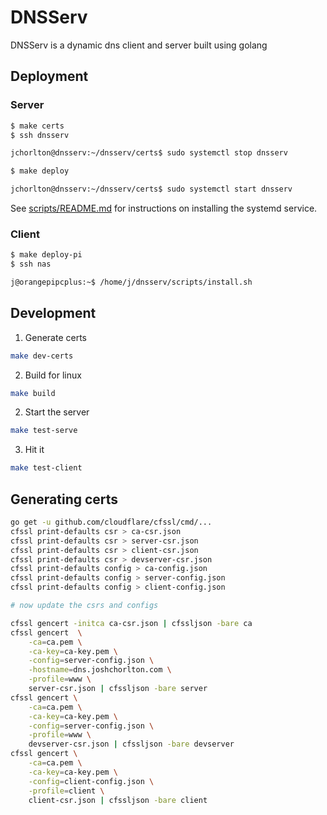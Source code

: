 # DNSServ
DNSServ is a dynamic dns client and server built using golang

## Deployment
### Server
```bash
$ make certs
$ ssh dnsserv
```
```bash
jchorlton@dnsserv:~/dnsserv/certs$ sudo systemctl stop dnsserv
```
```bash
$ make deploy
```
```bash
jchorlton@dnsserv:~/dnsserv/certs$ sudo systemctl start dnsserv
```
See [scripts/README.md](scripts/README.md) for instructions on installing the systemd service.
### Client
```bash
$ make deploy-pi
$ ssh nas
```
```bash
j@orangepipcplus:~$ /home/j/dnsserv/scripts/install.sh
```

## Development
1. Generate certs
```bash
make dev-certs
```
2. Build for linux
```bash
make build
```
2. Start the server
```bash
make test-serve
```
3. Hit it
```bash
make test-client
```

## Generating certs
```bash
go get -u github.com/cloudflare/cfssl/cmd/...
cfssl print-defaults csr > ca-csr.json
cfssl print-defaults csr > server-csr.json
cfssl print-defaults csr > client-csr.json
cfssl print-defaults csr > devserver-csr.json
cfssl print-defaults config > ca-config.json
cfssl print-defaults config > server-config.json
cfssl print-defaults config > client-config.json

# now update the csrs and configs

cfssl gencert -initca ca-csr.json | cfssljson -bare ca
cfssl gencert  \
    -ca=ca.pem \
    -ca-key=ca-key.pem \
    -config=server-config.json \
    -hostname=dns.joshchorlton.com \
    -profile=www \
    server-csr.json | cfssljson -bare server
cfssl gencert \
    -ca=ca.pem \
    -ca-key=ca-key.pem \
    -config=server-config.json \
    -profile=www \
    devserver-csr.json | cfssljson -bare devserver
cfssl gencert \
    -ca=ca.pem \
    -ca-key=ca-key.pem \
    -config=client-config.json \
    -profile=client \
    client-csr.json | cfssljson -bare client
```
